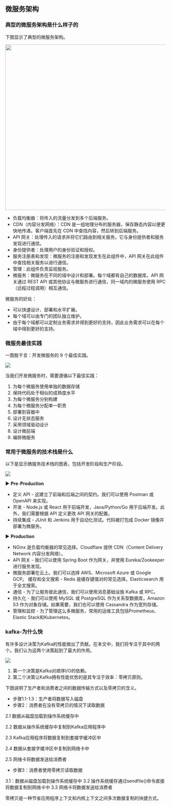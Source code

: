
## 微服务架构

### 典型的微服务架构是什么样子的


下图显示了典型的微服务架构。

<p>
  <img src="images/typical-microservice-arch.jpg" style="width: 520px" />
</p>

- 负载均衡器：将传入的流量分发到多个后端服务。
- CDN（内容分发网络）：CDN 是一组地理分布的服务器，保存静态内容以便更快地传递。客户端首先在 CDN 中查找内容，然后转到后端服务。
- API 网关：处理传入的请求并将它们路由到相关服务。它与身份提供者和服务发现进行通信。
- 身份提供者：处理用户的身份验证和授权。
- 服务注册表和发现：微服务的注册和发现发生在此组件中，API 网关在此组件中查找相关服务以进行通信。
- 管理：此组件负责监视服务。
- 微服务：微服务在不同的域中设计和部署。每个域都有自己的数据库。API 网关通过 REST API 或其他协议与微服务进行通信，同一域内的微服务使用 RPC（远程过程调用）相互通信。


微服务的好处：

- 可以快速设计、部署和水平扩展。
- 每个域可以由专门的团队独立维护。
- 由于每个域都可以定制业务需求并得到更好的支持，因此业务需求可以在每个域中得到更好的支持。

### 微服务最佳实践

一图胜千言：开发微服务的 9 个最佳实践。
<p>
  <img src="images/microservice-best-practices.jpeg" />
</p>


当我们开发微服务时，需要遵循以下最佳实践：

1. 为每个微服务使用单独的数据存储
2. 保持代码处于相似的成熟度水平
3. 为每个微服务分别构建
4. 为每个微服务分配单一职责
5. 部署到容器中
6. 设计无状态服务
7. 采用领域驱动设计
8. 设计微前端
9. 编排微服务

### 常用于微服务的技术栈是什么

以下是显示微服务技术栈的图表，包括开发阶段和生产阶段。


<p>
  <img src="images/microservice-tech.jpeg" />
</p>


▶️ 𝐏𝐫𝐞-𝐏𝐫𝐨𝐝𝐮𝐜𝐭𝐢𝐨𝐧

- 定义 API - 这建立了前端和后端之间的契约。我们可以使用 Postman 或 OpenAPI 来实现。
- 开发 - Node.js 或 React 用于前端开发，Java/Python/Go 用于后端开发。此外，我们需要根据 API 定义更改 API 网关的配置。
- 持续集成 - JUnit 和 Jenkins 用于自动化测试。代码被打包成 Docker 镜像并部署为微服务。

▶️ 𝐏𝐫𝐨𝐝𝐮𝐜𝐭𝐢𝐨𝐧
 
- NGinx 是负载均衡器的常见选择。Cloudflare 提供 CDN（Content Delivery Network 内容分发网络）。
- API 网关 - 我们可以使用 Spring Boot 作为网关，并使用 Eureka/Zookeeper 进行服务发现。
- 微服务部署在云上。我们可以选择 AWS、Microsoft Azure 或 Google GCP。
  缓存和全文搜索 - Redis 是缓存键值对的常见选择。Elasticsearch 用于全文搜索。
- 通信 - 为了让服务彼此通信，我们可以使用消息基础设施 Kafka 或 RPC。
- 持久化 - 我们可以使用 MySQL 或 PostgreSQL 作为关系型数据库，Amazon S3 作为对象存储。如果需要，我们也可以使用 Cassandra 作为宽列存储。
- 管理和监控 - 为了管理这么多微服务，常用的运维工具包括Prometheus、Elastic Stack和Kubernetes。


### kafka-为什么快

有许多设计决策为Kafka的性能做出了贡献。在本文中，我们将专注于其中的两个。我们认为这两个决策起到了最大的作用。
<p>
  <img src="images/why_is_kafka_fast.jpeg" />
</p>

1. 第一个决策是Kafka对顺序I/O的依赖。
2. 第二个决策让Kafka拥有性能优势的是其专注于效率：零拷贝原则。

下图说明了生产者和消费者之间的数据传输方式以及零拷贝的含义。

- 步骤1.1-1.3：生产者将数据写入磁盘
- 步骤2：消费者在没有零拷贝的情况下读取数据

2.1 数据从磁盘加载到操作系统缓存中

2.2 数据从操作系统缓存中复制到Kafka应用程序中

2.3 Kafka应用程序将数据复制到套接字缓冲区中

2.4 数据从套接字缓冲区中复制到网络卡中

2.5 网络卡将数据发送给消费者

- 步骤3：消费者使用零拷贝读取数据

3.1：数据从磁盘加载到操作系统缓存中
3.2 操作系统缓存通过sendfile()命令直接将数据复制到网络卡中
3.3 网络卡将数据发送给消费者

零拷贝是一种节省应用程序上下文和内核上下文之间多次数据复制的快捷方式。